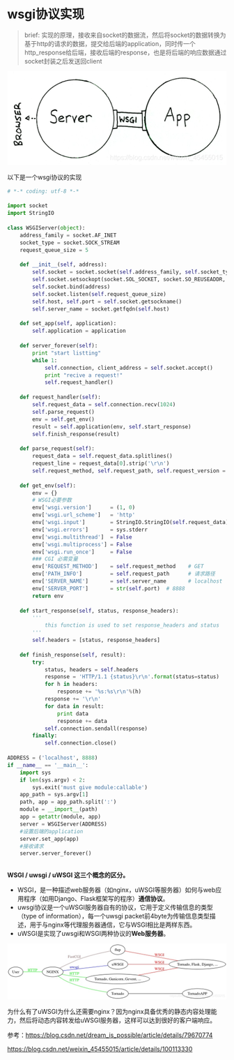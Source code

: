 # wsgi协议实现

> brief: 实现的原理，接收来自socket的数据流，然后将socket的数据转换为基于http的请求的数据，提交给后端的application，同时传一个http_response给后端，接收后端的response，也是将后端的响应数据通过socket封装之后发送回client





![](../../..\images\linux\kernel\network\wsgi.png)



以下是一个wsgi协议的实现

```python
# *-* coding: utf-8 *-*
 
import socket
import StringIO 
 
class WSGIServer(object):
    address_family = socket.AF_INET 
    socket_type = socket.SOCK_STREAM 
    request_queue_size = 5
 
    def __init__(self, address):
        self.socket = socket.socket(self.address_family, self.socket_type)
        self.socket.setsockopt(socket.SOL_SOCKET, socket.SO_REUSEADDR, 1)
        self.socket.bind(address)
        self.socket.listen(self.request_queue_size)
        self.host, self.port = self.socket.getsockname()
        self.server_name = socket.getfqdn(self.host)
 
    def set_app(self, application):
        self.application = application 
 
    def server_forever(self):
        print "start listting"
        while 1:
            self.connection, client_address = self.socket.accept()
            print "recive a request!"
            self.request_handler()
 
    def request_handler(self):
        self.request_data = self.connection.recv(1024)
        self.parse_request()
        env = self.get_env()
        result = self.application(env, self.start_response)
        self.finish_response(result)
 
    def parse_request(self):
        request_data = self.request_data.splitlines()
        request_line = request_data[0].strip('\r\n')
        self.request_method, self.request_path, self.request_version = request_line.split()
 
    def get_env(self):
        env = {}
        # WSGI必要参数
        env['wsgi.version']      = (1, 0) 
        env['wsgi.url_scheme']   = 'http' 
        env['wsgi.input']        = StringIO.StringIO(self.request_data) #返回一个
        env['wsgi.errors']       = sys.stderr 
        env['wsgi.multithread']  = False 
        env['wsgi.multiprocess'] = False 
        env['wsgi.run_once']     = False 
        ### CGI 必需变量 
        env['REQUEST_METHOD']    = self.request_method    # GET 
        env['PATH_INFO']         = self.request_path      # 请求路径 
        env['SERVER_NAME']       = self.server_name       # localhost 
        env['SERVER_PORT']       = str(self.port)  # 8888 
        return env
 
    def start_response(self, status, response_headers):
        '''
            this function is used to set response_headers and status 
        ''' 
        self.headers = [status, response_headers]
 
    def finish_response(self, result):
        try:
            status, headers = self.headers
            response = 'HTTP/1.1 {status}\r\n'.format(status=status)
            for h in headers:
                response += '%s:%s\r\n'%(h)
            response += '\r\n'
            for data in result:
                print data 
                response += data 
            self.connection.sendall(response)
        finally:
            self.connection.close()
 
ADDRESS = ('localhost', 8888)
if __name__ == '__main__':
    import sys 
    if len(sys.argv) < 2:
        sys.exit('must give module:callable') 
    app_path = sys.argv[1]
    path, app = app_path.split(':')
    module = __import__(path)
    app = getattr(module, app)
    server = WSGIServer(ADDRESS)
    #设置后端的application
    server.set_app(app)
    #接收请求
    server.server_forever()
    
```



**WSGI / uwsgi / uWSGI 这三个概念的区分。**

* WSGI，是一种描述web服务器（如nginx，uWSGI等服务器）如何与web应用程序（如用Django、Flask框架写的程序）**通信协议**。
* uwsgi协议是一个uWSGI服务器自有的协议，它用于定义传输信息的类型（type of information），每一个uwsgi packet前4byte为传输信息类型描述，用于与nginx等代理服务器通信，它与WSGI相比是两样东西。
* uWSGI是实现了uwsgi和WSGI两种协议的**Web服务器**。



![](../../..\images\linux\kernel\network\wsgi_2.png)



为什么有了uWSGI为什么还需要nginx？因为nginx具备优秀的静态内容处理能力，然后将动态内容转发给uWSGI服务器，这样可以达到很好的客户端响应。





参考：https://blog.csdn.net/dream_is_possible/article/details/79670774

https://blog.csdn.net/weixin_45455015/article/details/100113330



